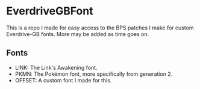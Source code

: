 # EverdriveGBFont
This is a repo I made for easy access to the BPS patches I make for custom Everdrive-GB fonts. More may be added as time goes on.

## Fonts
- LINK: The Link's Awakening font.
- PKMN: The Pokémon font, more specifically from generation 2.
- OFFSET: A custom font I made for this.